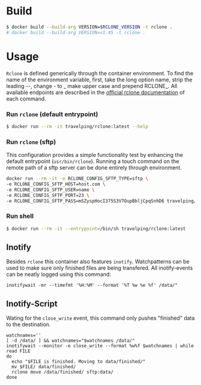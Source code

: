 # Build
```bash
$ docker build --build-arg VERSION=$RCLONE_VERSION -t rclone .
# docker build --build-arg VERSION=v1.45 -t rclone .
```

# Usage
`Rclone` is defined generically through the container environment.
To find the name of the environment variable, first, take the long option name,
strip the leading --, change - to _ make upper case and prepend RCLONE_.
All available endpoints are described in the [official rclone documentation](https://rclone.org/commands/rclone_move/)
of each command.
### Run `rclone` (default entrypoint)
```bash
$ docker run --rm -it travelping/rclone:latest --help
```

### Run `rclone` (sftp)
This configuration provides a simple functionality test by enhancing the default entrypoint (`usr/bin/rclone`).
Running a touch command on the remote path of a sftp server can be done entirely through environment.
```bash
docker run --rm -it -e RCLONE_CONFIG_SFTP_TYPE=sftp \
-e RCLONE_CONFIG_SFTP_HOST=host.com \
-e RCLONE_CONFIG_SFTP_USER=name \
-e RCLONE_CONFIG_SFTP_PORT=23 \
-e RCLONE_CONFIG_SFTP_PASS=mSZyspHocI375S3V7OupBbljCpqSnhD6 travelping/rclone:v1.0 touch sftp:path
```

### Run shell
```bash
$ docker run --rm -it --entrypoint=/bin/sh travelping/rclone:latest
```

## Inotify
Besides `rclone` this container also features `inotify`. Watchpatterns can be used to make sure only finished files
are being transfered.
All inotify-events can be neatly logged using this command:
```
inotifywait -mr --timefmt '%H:%M' --format '%T %w %e %f' /data/"
```

## Inotify-Script
Wating for the `close_write` event, this command only pushes "finished" data to the destination.
```
watchnames=''
[ -d /data/ ] && watchnames="$watchnames /data/"
inotifywait --monitor -e close_write --format %w%f $watchnames | while read FILE
do
  echo "$FILE is finished. Moving to data/finished/"
  mv $FILE/ data/finished/
  rclone move /data/finished/ sftp:data/
done
```
